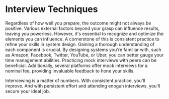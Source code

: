 # Interview Techniques

Regardless of how well you prepare, the outcome might not always be positive. Various external factors beyond your grasp can influence results, leaving you powerless. However, it's essential to recognize and optimize the elements you can influence. A cornerstone of this is consistent practice to refine your skills in system design. Gaining a thorough understanding of each component is crucial. By designing systems you're familiar with, such as Amazon, Facebook, Twitter, YouTube, or Uber, you can better gauge your time management abilities. Practicing mock interviews with peers can be beneficial. Additionally, several platforms offer mock interviews for a nominal fee, providing invaluable feedback to hone your skills.

Interviewing is a matter of numbers. With consistent practice, you'll improve. And with persistent effort and attending enoguh interviews, you'll secure your ideal job.

